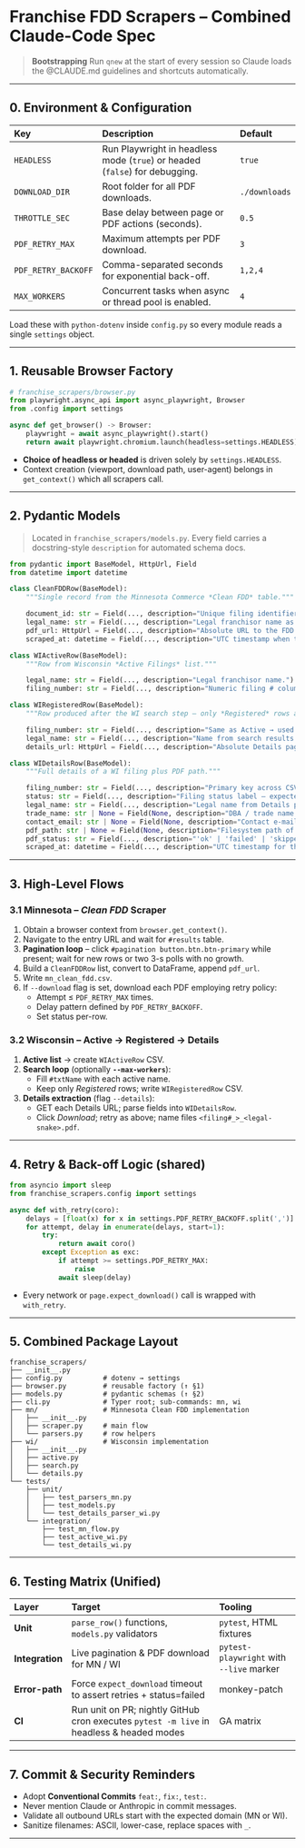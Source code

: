 # Franchise FDD Scrapers – **Combined Claude-Code Spec**

> **Bootstrapping**  Run `qnew` at the start of every session so Claude loads the @CLAUDE.md guidelines and shortcuts automatically.

***

## 0. Environment & Configuration

| Key | Description | Default |
| :--- | :--- | :--- |
| `HEADLESS` | Run Playwright in headless mode (`true`) or headed (`false`) for debugging. | `true` |
| `DOWNLOAD_DIR` | Root folder for all PDF downloads. | `./downloads` |
| `THROTTLE_SEC` | Base delay between page or PDF actions (seconds). | `0.5` |
| `PDF_RETRY_MAX` | Maximum attempts per PDF download. | `3` |
| `PDF_RETRY_BACKOFF` | Comma-separated seconds for exponential back-off. | `1,2,4` |
| `MAX_WORKERS` | Concurrent tasks when async or thread pool is enabled. | `4` |

Load these with `python-dotenv` inside `config.py` so every module reads a single `settings` object.

***

## 1. Reusable Browser Factory

```python
# franchise_scrapers/browser.py
from playwright.async_api import async_playwright, Browser
from .config import settings

async def get_browser() -> Browser:
    playwright = await async_playwright().start()
    return await playwright.chromium.launch(headless=settings.HEADLESS)
```

*   **Choice of headless or headed** is driven solely by `settings.HEADLESS`.
*   Context creation (viewport, download path, user-agent) belongs in `get_context()` which all scrapers call.

***

## 2. Pydantic Models

> Located in `franchise_scrapers/models.py`. Every field carries a docstring-style `description` for automated schema docs.

```python
from pydantic import BaseModel, HttpUrl, Field
from datetime import datetime

class CleanFDDRow(BaseModel):
    """Single record from the Minnesota Commerce *Clean FDD* table."""

    document_id: str = Field(..., description="Unique filing identifier parsed from the PDF URL query param `documentId`.")
    legal_name: str = Field(..., description="Legal franchisor name as shown in column 2.")
    pdf_url: HttpUrl = Field(..., description="Absolute URL to the FDD PDF.")
    scraped_at: datetime = Field(..., description="UTC timestamp when the table row was captured.")

class WIActiveRow(BaseModel):
    """Row from Wisconsin *Active Filings* list."""

    legal_name: str = Field(..., description="Legal franchisor name.")
    filing_number: str = Field(..., description="Numeric filing # column.")

class WIRegisteredRow(BaseModel):
    """Row produced after the WI search step – only *Registered* rows are kept."""

    filing_number: str = Field(..., description="Same as Active → used to join.")
    legal_name: str = Field(..., description="Name from search results table.")
    details_url: HttpUrl = Field(..., description="Absolute Details page link.")

class WIDetailsRow(BaseModel):
    """Full details of a WI filing plus PDF path."""

    filing_number: str = Field(..., description="Primary key across CSVs.")
    status: str = Field(..., description="Filing status label – expected 'Registered'.")
    legal_name: str = Field(..., description="Legal name from Details page.")
    trade_name: str | None = Field(None, description="DBA / trade name if present.")
    contact_email: str | None = Field(None, description="Contact e-mail extracted from Details page.")
    pdf_path: str | None = Field(None, description="Filesystem path of the downloaded PDF relative to `DOWNLOAD_DIR`.")
    pdf_status: str = Field(..., description="'ok' | 'failed' | 'skipped'.")
    scraped_at: datetime = Field(..., description="UTC timestamp for this Details scrape.")
```

***

## 3. High-Level Flows

### 3.1 Minnesota – *Clean FDD* Scraper

1.  Obtain a browser context from `browser.get_context()`.
2.  Navigate to the entry URL and wait for `#results` table.
3.  **Pagination loop** – click `#pagination button.btn.btn-primary` while present; wait for new rows or two 3-s polls with no growth.
4.  Build a `CleanFDDRow` list, convert to DataFrame, append `pdf_url`.
5.  Write `mn_clean_fdd.csv`.
6.  If `--download` flag is set, download each PDF employing retry policy:
    *   Attempt ≤ `PDF_RETRY_MAX` times.
    *   Delay pattern defined by `PDF_RETRY_BACKOFF`.
    *   Set status per-row.

### 3.2 Wisconsin – Active → Registered → Details

1.  **Active list** → create `WIActiveRow` CSV.
2.  **Search loop** (optionally **`--max-workers`**):
    *   Fill `#txtName` with each active name.
    *   Keep only *Registered* rows; write `WIRegisteredRow` CSV.
3.  **Details extraction** (flag `--details`):
    *   GET each Details URL; parse fields into `WIDetailsRow`.
    *   Click *Download*; retry as above; name files `<filing#_>_<legal-snake>.pdf`.

***

## 4. Retry & Back-off Logic (shared)

```python
from asyncio import sleep
from franchise_scrapers.config import settings

async def with_retry(coro):
    delays = [float(x) for x in settings.PDF_RETRY_BACKOFF.split(',')]
    for attempt, delay in enumerate(delays, start=1):
        try:
            return await coro()
        except Exception as exc:
            if attempt >= settings.PDF_RETRY_MAX:
                raise
            await sleep(delay)
```

*   Every network or `page.expect_download()` call is wrapped with `with_retry`.

***

## 5. Combined Package Layout

```shell
franchise_scrapers/
├── __init__.py
├── config.py          # dotenv → settings
├── browser.py         # reusable factory (↑ §1)
├── models.py          # pydantic schemas (↑ §2)
├── cli.py             # Typer root; sub-commands: mn, wi
├── mn/                # Minnesota Clean FDD implementation
│   ├── __init__.py
│   ├── scraper.py     # main flow
│   └── parsers.py     # row helpers
├── wi/                # Wisconsin implementation
│   ├── __init__.py
│   ├── active.py
│   ├── search.py
│   └── details.py
└── tests/
    ├── unit/
    │   ├── test_parsers_mn.py
    │   ├── test_models.py
    │   └── test_details_parser_wi.py
    └── integration/
        ├── test_mn_flow.py
        ├── test_active_wi.py
        └── test_details_wi.py
```

***

## 6. Testing Matrix (Unified)

| Layer | Target | Tooling |
| :--- | :--- | :--- |
| **Unit** | `parse_row()` functions, `models.py` validators | `pytest`, HTML fixtures |
| **Integration** | Live pagination & PDF download for MN / WI | `pytest-playwright` with `--live` marker |
| **Error-path** | Force `expect_download` timeout to assert retries + status=failed | monkey-patch |
| **CI** | Run unit on PR; nightly GitHub cron executes `pytest -m live` in headless & headed modes | GA matrix |

***

## 7. Commit & Security Reminders

*   Adopt **Conventional Commits** `feat:`, `fix:`, `test:`.
*   Never mention Claude or Anthropic in commit messages.
*   Validate all outbound URLs start with the expected domain (MN or WI).
*   Sanitize filenames: ASCII, lower-case, replace spaces with `_`.

***